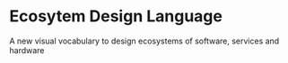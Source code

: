 # Ecosytem Design Language
A new visual vocabulary to design ecosystems of software, services and hardware
